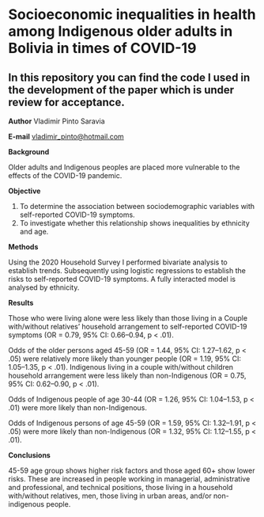 # **Socioeconomic inequalities in health among Indigenous older adults in Bolivia in times of COVID-19**

## In this repository you can find the code I used in the development of the paper which is under review for acceptance.

**Author** Vladimir Pinto Saravia

**E-mail** vladimir_pinto@hotmail.com

**Background**

Older adults and Indigenous peoples are placed more vulnerable to the effects of the COVID-19 pandemic.

**Objective**
1. To determine the association between sociodemographic variables with self-reported COVID-19 symptoms.
2. To investigate whether this relationship shows inequalities by ethnicity and age.

**Methods**

Using the 2020 Household Survey I performed bivariate analysis to establish trends.
Subsequently using logistic regressions to establish the risks to self-reported COVID-19 symptoms.
A fully interacted model is analysed by ethnicity.

**Results**

Those who were living alone were less likely than those living in a Couple with/without relatives’ household arrangement to self-reported COVID-19 symptoms (OR = 0.79, 95% CI: 0.66–0.94, p < .01).

Odds of the older persons aged 45-59 (OR = 1.44, 95% CI: 1.27–1.62, p < .05) were relatively more likely than younger people (OR = 1.19, 95% CI: 1.05–1.35, p < .01). Indigenous living in a couple with/without children household arrangement were less likely than non-Indigenous (OR = 0.75, 95% CI: 0.62–0.90, p < .01).

Odds of Indigenous people of age 30-44 (OR = 1.26, 95% CI: 1.04–1.53, p < .01) were more likely than non-Indigenous.

Odds of Indigenous persons of age 45-59 (OR = 1.59, 95% CI: 1.32–1.91, p < .05) were more likely than non-Indigenous (OR = 1.32, 95% CI: 1.12–1.55, p < .01).

**Conclusions**

45-59 age group shows higher risk factors and those aged 60+ show lower risks. These are increased in people working in managerial, administrative and professional, and technical positions, those living in a household with/without relatives, men, those living in urban areas, and/or non-indigenous people.

